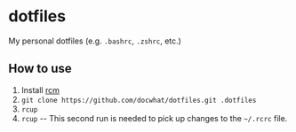 dotfiles
========

My personal dotfiles (e.g. `.bashrc`, `.zshrc`, etc.)

How to use
----------

1. Install [rcm](https://github.com/thoughtbot/rcm)
2. `git clone https://github.com/docwhat/dotfiles.git .dotfiles`
3. `rcup`
4. `rcup` -- This second run is needed to pick up changes to the `~/.rcrc` file.
